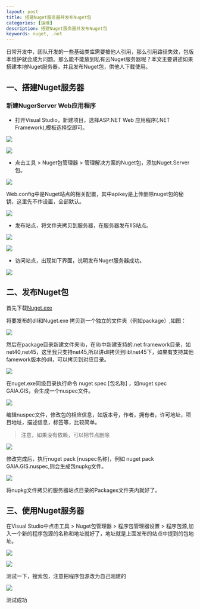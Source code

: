 ```yaml
---
layout: post
title: 搭建Nuget服务器并发布Nuget包
categories: [运维]
description: 搭建Nuget服务器并发布Nuget包
keywords: nuget, .net
---
```


日常开发中，团队开发的一些基础类库需要被他人引用，那么引用路径失效，包版本维护就会成为问题。那么能不能放到私有云Nuget服务器呢？本文主要讲述如果搭建本地Nuget服务器，并且发布Nuget包，供他人下载使用。

## 一、搭建Nuget服务器

### 新建NugerServer Web应用程序

* 打开Visual Studio，新建项目，选择ASP.NET Web 应用程序(.NET Framework),模板选择空即可。

![](https://allanhao.com/images/2018-12-19-08-59-35.png)

![](https://allanhao.com/images/2018-12-19-09-01-25.png)

* 点击工具 > Nuget包管理器 > 管理解决方案的Nuget包，添加Nuget.Server包。  

![](https://allanhao.com/images/2018-12-19-09-05-19.png)

Web.config中是Nuget站点的相关配置，其中apikey是上传删除nuget包的秘钥，这里先不作设置，全部默认。

![](https://allanhao.com/images/2018-12-19-09-06-27.png)

* 发布站点，将文件夹拷贝到服务器，在服务器发布IIS站点。

![](https://allanhao.com/images/2018-12-19-09-08-43.png)

![](https://allanhao.com/images/2018-12-19-09-09-39.png)

* 访问站点，出现如下界面，说明发布Nuget服务器成功。

![](https://allanhao.com/images/2018-12-19-09-11-30.png)

## 二、发布Nuget包

首先下载[Nuget.exe](https://dist.nuget.org/win-x86-commandline/latest/nuget.exe)

将要发布的dll和Nuget.exe 拷贝到一个独立的文件夹（例如package）,如图：

![](https://allanhao.com/images/2018-12-19-09-17-52.png)

然后在package目录新建文件夹lib，在lib中新建支持的.net framework目录，如net40,net45，这里我只支持net45,所以讲dll拷贝到lib\net45下，如果有支持其他famework版本的dll，可以拷贝到对应目录。

![](https://allanhao.com/images/2018-12-19-09-20-47.png)

在nuget.exe同级目录执行命令 nuget spec [包名称] ，如nuget spec GAIA.GIS，会生成一个nuspec文件。

![](https://allanhao.com/images/2018-12-19-09-23-19.png)

编辑nuspec文件，修改包的相应信息，如版本号，作者，拥有者，许可地址，项目地址，描述信息，标签等，比较简单。

> 注意，如果没有依赖，可以把<dependency>节点删除

![](https://allanhao.com/images/2018-12-19-09-26-44.png)

修改完成后，执行nuget pack [nuspec名称]，例如 nuget pack GAIA.GIS.nuspec,则会生成包nupkg文件。

![](https://allanhao.com/images/2018-12-19-09-29-26.png)

将nupkg文件拷贝的服务器站点目录的Packages文件夹内就好了。

## 三、使用Nuget服务器

在Visual Studio中点击工具 > Nuget包管理器 > 程序包管理器设置 > 程序包源,加入一个新的程序包源的名称和地址就好了，地址就是上面发布的站点中提到的包地址。

![](https://allanhao.com/images/2018-12-19-09-34-33.png)

![](https://allanhao.com/images/2018-12-19-09-33-55.png)

测试一下，搜索包，注意把程序包源改为自己刚建的

![](https://allanhao.com/images/2018-12-19-09-35-58.png)

测试成功


